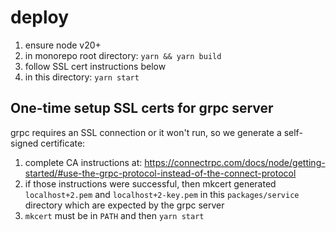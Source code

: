 # deploy

1. ensure node v20+
1. in monorepo root directory: `yarn && yarn build`
1. follow SSL cert instructions below
1. in this directory: `yarn start`

## One-time setup SSL certs for grpc server

grpc requires an SSL connection or it won't run, so we generate a self-signed certificate:

1. complete CA instructions at: https://connectrpc.com/docs/node/getting-started/#use-the-grpc-protocol-instead-of-the-connect-protocol
1. if those instructions were successful, then mkcert generated `localhost+2.pem` and `localhost+2-key.pem` in this `packages/service` directory which are expected by the grpc server
1. `mkcert` must be in `PATH` and then `yarn start`
